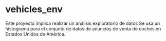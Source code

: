 # vehicles_env
Este proyecto implica realizar un análisis exploratorio de datos
Se usa un histograma para el conjunto de datos de anuncios de venta de coches
en Estados Unidos de América.
